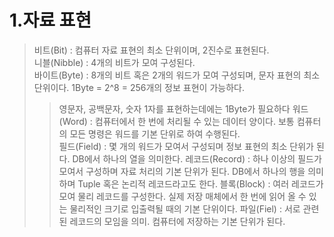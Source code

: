 1.자료 표현
===========
> 비트(Bit) : 컴퓨터 자료 표현의 최소 단위이며, 2진수로 표현된다.</br>
> 니블(Nibble) : 4개의 비트가 모여 구성된다.</br>
> 바이트(Byte) : 8개의 비트 혹은 2개의 워드가 모여 구성되며, 문자 표현의 최소 단위이다. 1Byte = 2^8 = 256개의 정보 표현이 가능하다.</br>
> > 영문자, 공백문자, 숫자 1자를 표현하는데에는 1Byte가 필요하다 
> 워드(Word) : 컴퓨터에서 한 번에 처리될 수 있는 데이터 양이다. 보통 컴퓨터의 모든 명령은 워드를 기본 단위로 하여 수행된다.</br>
> 필드(Field) : 몇 개의 워드가 모여서 구성되며 정보 표현의 최소 단위가 된다. DB에서 하나의 열을 의미한다.
> 레코드(Record) : 하나 이상의 필드가 모여서 구성하며 자료 처리의 기본 단위가 된다. DB에서 하나의 행을 의미하며 Tuple 혹은 논리적 레코드라고도 한다.
> 블록(Block) : 여러 레코드가 모여 물리 레코드를 구성한다. 실제 저장 매체에서 한 번에 읽어 올 수 있는 물리적인 크기로 입출력될 때의 기본 단위이다.
> 파일(Fiel) : 서로 관련된 레코드의 모임을 의미. 컴퓨터에 저장하는 기본 단위가 된다.
